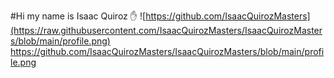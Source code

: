 #Hi my name is Isaac Quiroz ✋ 
![https://github.com/IsaacQuirozMasters](https://raw.githubusercontent.com/IsaacQuirozMasters/IsaacQuirozMasters/blob/main/profile.png)
https://github.com/IsaacQuirozMasters/IsaacQuirozMasters/blob/main/profile.png

<!--
**IsaacQuirozMasters/IsaacQuirozMasters** is a ✨ _special_ ✨ repository because its `README.md` (this file) appears on your GitHub profile.

Here are some ideas to get you started:

- 🔭 I’m currently working on ...
- 🌱 I’m currently learning ...
- 👯 I’m looking to collaborate on ...
- 🤔 I’m looking for help with ...
- 💬 Ask me about ...
- 📫 How to reach me: ...
- 😄 Pronouns: ...
- ⚡ Fun fact: ...
-->
